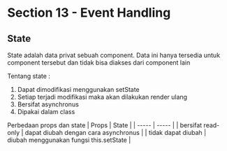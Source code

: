 # Section 13 - Event Handling

## State
State adalah data privat sebuah component. Data ini hanya tersedia untuk component tersebut dan tidak bisa diakses dari component lain

Tentang state :
1. Dapat dimodifikasi menggunakan setState
2. Setiap terjadi modifikasi maka akan dilakukan render ulang
3. Bersifat asynchronus
4. Dipakai dalam class

Perbedaan props dan state
| Props | State |
| ----- | ----- |
| bersifat read-only | dapat diubah dengan cara asynchronus |
| tidak dapat diubah | diubah menggunakan fungsi this.setState |

